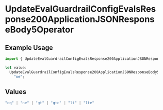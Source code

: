 # UpdateEvalGuardrailConfigEvalsResponse200ApplicationJSONResponseBody5Operator

## Example Usage

```typescript
import { UpdateEvalGuardrailConfigEvalsResponse200ApplicationJSONResponseBody5Operator } from "@orq-ai/node/models/operations";

let value:
  UpdateEvalGuardrailConfigEvalsResponse200ApplicationJSONResponseBody5Operator =
    "ne";
```

## Values

```typescript
"eq" | "ne" | "gt" | "gte" | "lt" | "lte"
```
